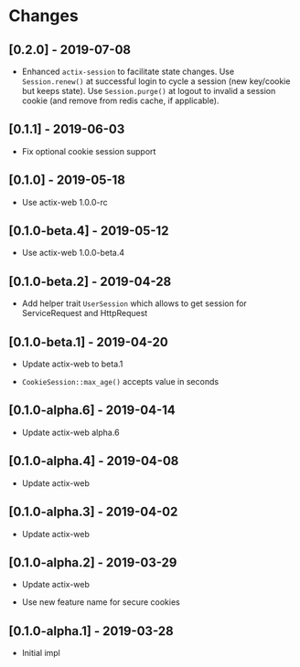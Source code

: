 # Changes

## [0.2.0] - 2019-07-08

*  Enhanced ``actix-session`` to facilitate state changes.  Use ``Session.renew()``
   at successful login to cycle a session (new key/cookie but keeps state).
   Use ``Session.purge()`` at logout to invalid a session cookie (and remove
   from redis cache, if applicable).

## [0.1.1] - 2019-06-03

* Fix optional cookie session support

## [0.1.0] - 2019-05-18

* Use actix-web 1.0.0-rc

## [0.1.0-beta.4] - 2019-05-12

* Use actix-web 1.0.0-beta.4

## [0.1.0-beta.2] - 2019-04-28

* Add helper trait `UserSession` which allows to get session for ServiceRequest and HttpRequest

## [0.1.0-beta.1] - 2019-04-20

* Update actix-web to beta.1

* `CookieSession::max_age()` accepts value in seconds

## [0.1.0-alpha.6] - 2019-04-14

* Update actix-web alpha.6

## [0.1.0-alpha.4] - 2019-04-08

* Update actix-web

## [0.1.0-alpha.3] - 2019-04-02

* Update actix-web

## [0.1.0-alpha.2] - 2019-03-29

* Update actix-web

* Use new feature name for secure cookies

## [0.1.0-alpha.1] - 2019-03-28

* Initial impl

